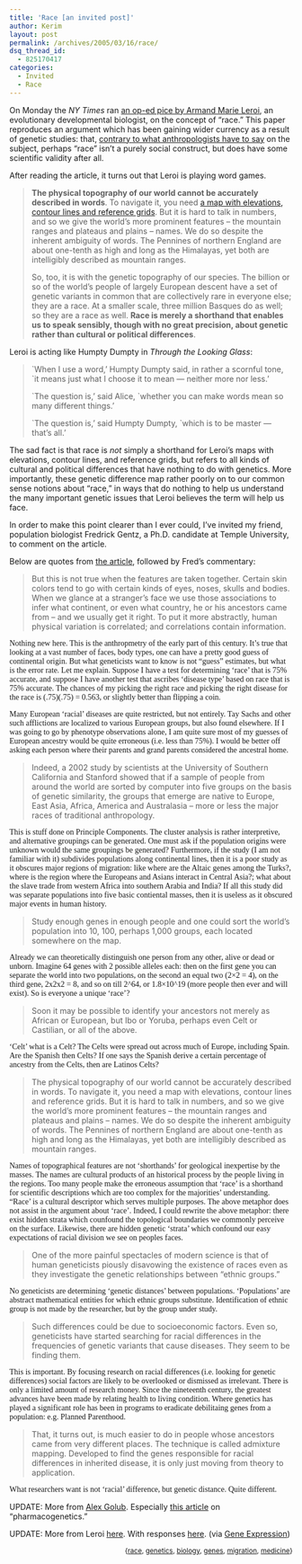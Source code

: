 ```yaml
---
title: 'Race [an invited post]'
author: Kerim
layout: post
permalink: /archives/2005/03/16/race/
dsq_thread_id:
  - 825170417
categories:
  - Invited
  - Race
---
```

On Monday the *NY Times* ran <a href="http://www.nytimes.com/2005/03/14/opinion/14leroi.html?ei=5090&#038;en=bd4affa4aea0f85c&#038;ex=1268542800&#038;partner=rssuserland&#038;pagewanted=print&#038;position=" onclick="_gaq.push(['_trackEvent', 'outbound-article', 'http://www.nytimes.com/2005/03/14/opinion/14leroi.html?ei=5090&en=bd4affa4aea0f85c&ex=1268542800&partner=rssuserland&pagewanted=print&position=', 'an op-ed pice by Armand Marie Leroi']);" >an op-ed pice by Armand Marie Leroi</a>, an evolutionary developmental biologist, on the concept of &#8220;race.&#8221; This paper reproduces an argument which has been gaining wider currency as a result of genetic studies: that, <a href="http://www.aaanet.org/stmts/racepp.htm" onclick="_gaq.push(['_trackEvent', 'outbound-article', 'http://www.aaanet.org/stmts/racepp.htm', 'contrary to what anthropologists have to say']);" >contrary to what anthropologists have to say</a> on the subject, perhaps &#8220;race&#8221; isn&#8217;t a purely social construct, but does have some scientific validity after all.

After reading the article, it turns out that Leroi is playing word games.

> **The physical topography of our world cannot be accurately described in words**. To navigate it, you need <a href="http://nusapiens.blogspot.com/2005/03/human-biogeographical-topography.html" onclick="_gaq.push(['_trackEvent', 'outbound-article', 'http://nusapiens.blogspot.com/2005/03/human-biogeographical-topography.html', 'a map with elevations, contour lines and reference grids']);" >a map with elevations, contour lines and reference grids</a>. But it is hard to talk in numbers, and so we give the world&#8217;s more prominent features &#8211; the mountain ranges and plateaus and plains &#8211; names. We do so despite the inherent ambiguity of words. The Pennines of northern England are about one-tenth as high and long as the Himalayas, yet both are intelligibly described as mountain ranges.
> 
> So, too, it is with the genetic topography of our species. The billion or so of the world&#8217;s people of largely European descent have a set of genetic variants in common that are collectively rare in everyone else; they are a race. At a smaller scale, three million Basques do as well; so they are a race as well. **Race is merely a shorthand that enables us to speak sensibly, though with no great precision, about genetic rather than cultural or political differences**.

Leroi is acting like Humpty Dumpty in *Through the Looking Glass*:

> \`When I use a word,&#8217; Humpty Dumpty said, in rather a scornful tone, \`it means just what I choose it to mean &#8212; neither more nor less.&#8217;
> 
> \`The question is,&#8217; said Alice, \`whether you can make words mean so many different things.&#8217;
> 
> \`The question is,&#8217; said Humpty Dumpty, \`which is to be master &#8212; that&#8217;s all.&#8217;

The sad fact is that race is *not* simply a shorthand for Leroi&#8217;s maps with elevations, contour lines, and reference grids, but refers to all kinds of cultural and political differences that have nothing to do with genetics. More importantly, these genetic difference map rather poorly on to our common sense notions about &#8220;race,&#8221; in ways that do nothing to help us understand the many important genetic issues that Leroi believes the term will help us face.

In order to make this point clearer than I ever could, I&#8217;ve invited my friend, population biologist Fredrick Gentz, a Ph.D. candidate at Temple University, to comment on the article.

Below are quotes from <a href="http://www.nytimes.com/2005/03/14/opinion/14leroi.html?ei=5090&#038;en=bd4affa4aea0f85c&#038;ex=1268542800&#038;partner=rssuserland&#038;pagewanted=print&#038;position=" onclick="_gaq.push(['_trackEvent', 'outbound-article', 'http://www.nytimes.com/2005/03/14/opinion/14leroi.html?ei=5090&en=bd4affa4aea0f85c&ex=1268542800&partner=rssuserland&pagewanted=print&position=', 'the article']);" >the article</a>, followed by Fred&#8217;s commentary:  
<!--more-->

> But this is not true when the features are taken together. Certain skin colors tend to go with certain kinds of eyes, noses, skulls and bodies. When we glance at a stranger&#8217;s face we use those associations to infer what continent, or even what country, he or his ancestors came from &#8211; and we usually get it right. To put it more abstractly, human physical variation is correlated; and correlations contain information.

<span style="font-family: serif;">Nothing new here. This is the anthropmetry of the early part of this century. It&#8217;s true that looking at a vast number of faces, body types, one can have a pretty good guess of continental origin. But what geneticists want to know is not &#8220;guess&#8221; estimates, but what is the error rate. Let me explain. Suppose I have a test for determining &#8216;race&#8217; that is 75% accurate, and suppose I have another test that ascribes &#8216;disease type&#8217; based on race that is 75% accurate. The chances of my picking the right race and picking the right disease for the race is (.75)(.75) = 0.563, or slightly better than flipping a coin.</span>

<span style="font-family: serif;">Many European &#8216;racial&#8217; diseases are quite restricted, but not entirely. Tay Sachs and other such afflictions are localized to various European groups, but also found elsewhere. If I was going to go by phenotype observations alone, I am quite sure most of my guesses of European ancestry would be quite erroneous (i.e. less than 75%). I would be better off asking each person where their parents and grand parents considered the ancestral home.</span>

> Indeed, a 2002 study by scientists at the University of Southern California and Stanford showed that if a sample of people from around the world are sorted by computer into five groups on the basis of genetic similarity, the groups that emerge are native to Europe, East Asia, Africa, America and Australasia &#8211; more or less the major races of traditional anthropology.

<span style="font-family: serif;">This is stuff done on Principle Components. The cluster analysis is rather interpretive, and alternative groupings can be generated. One must ask if the population origins were unknown would the same groupings be generated? Furthermore, if the study (I am not familiar with it) subdivides populations along continental lines, then it is a poor study as it obscures major regions of migration: like where are the Altaic genes among the Turks?, where is the region where the Europeans and Asians interact in Central Asia?; what about the slave trade from western Africa into southern Arabia and India? If all this study did was separate populations into five basic contiental masses, then it is useless as it obscured major events in human history.</span>

> Study enough genes in enough people and one could sort the world&#8217;s population into 10, 100, perhaps 1,000 groups, each located somewhere on the map.

<span style="font-family: serif;">Already we can theoretically distinguish one person from any other, alive or dead or unborn. Imagine 64 genes with 2 possible alleles each: then on the first gene you can separate the world into two populations, on the second an equal two (2&#215;2 = 4), on the third gene, 2x2x2 = 8, and so on till 2^64, or 1.8&#215;10^19 (more people then ever and will exist). So is everyone a unique &#8216;race&#8217;?</span>

> Soon it may be possible to identify your ancestors not merely as African or European, but Ibo or Yoruba, perhaps even Celt or Castilian, or all of the above.

<span style="font-family: serif;">&#8216;Celt&#8217; what is a Celt? The Celts were spread out across much of Europe, including Spain. Are the Spanish then Celts? If one says the Spanish derive a certain percentage of ancestry from the Celts, then are Latinos Celts?</span>

> The physical topography of our world cannot be accurately described in words. To navigate it, you need a map with elevations, contour lines and reference grids. But it is hard to talk in numbers, and so we give the world&#8217;s more prominent features &#8211; the mountain ranges and plateaus and plains &#8211; names. We do so despite the inherent ambiguity of words. The Pennines of northern England are about one-tenth as high and long as the Himalayas, yet both are intelligibly described as mountain ranges.

<span style="font-family: serif;">Names of topographical features are not &#8216;shorthands&#8217; for geological inexpertise by the masses. The names are cultural products of an historical process by the people living in the regions. Too many people make the erroneous assumption that &#8216;race&#8217; is a shorthand for scientific descriptions which are too complex for the majorities&#8217; understanding. &#8220;Race&#8217; is a cultural descriptor which serves multiple purposes. The above metaphor does not assist in the argument about &#8216;race&#8217;. Indeed, I could rewrite the above metaphor: there exist hidden strata which counfound the topological boundaries we commonly perceive on the surface. Likewise, there are hidden genetic &#8216;strata&#8217; which confound our easy expectations of racial division we see on peoples faces.</span>

> One of the more painful spectacles of modern science is that of human geneticists piously disavowing the existence of races even as they investigate the genetic relationships between &#8220;ethnic groups.&#8221;

<span style="font-family: serif;">No geneticists are determining &#8216;genetic distances&#8217; between populations. &#8216;Populations&#8217; are abstract mathematical entities for which ethnic groups substitute. Identification of ethnic group is not made by the researcher, but by the group under study.</span>

> Such differences could be due to socioeconomic factors. Even so, geneticists have started searching for racial differences in the frequencies of genetic variants that cause diseases. They seem to be finding them.

<span style="font-family: serif;">This is important. By focusing research on racial differences (i.e. looking for genetic differences) social factors are likely to be overlooked or dismissed as irrelevant. There is only a limited amount of research money. Since the nineteenth century, the greatest advances have been made by relating health to living condition. Where genetics has played a significant role has been in programs to eradicate debilitaing genes from a population: e.g. Planned Parenthood.</span>

> That, it turns out, is much easier to do in people whose ancestors came from very different places. The technique is called admixture mapping. Developed to find the genes responsible for racial differences in inherited disease, it is only just moving from theory to application.

<span style="font-family: serif;">What researchers want is not &#8216;racial&#8217; difference, but genetic distance. Quite different.</span>

UPDATE: More from <a href="http://alex.golub.name/log/?p=359" onclick="_gaq.push(['_trackEvent', 'outbound-article', 'http://alex.golub.name/log/?p=359', 'Alex Golub']);" >Alex Golub</a>. Especially <a href="http://sfgate.com/cgi-bin/article.cgi?file=/chronicle/archive/2003/03/17/ED263680.DTL" onclick="_gaq.push(['_trackEvent', 'outbound-article', 'http://sfgate.com/cgi-bin/article.cgi?file=/chronicle/archive/2003/03/17/ED263680.DTL', 'this article']);" >this article</a> on &#8220;pharmacogenetics.&#8221;

UPDATE: More from Leroi <a href="http://www.edge.org/3rd_culture/leroi05/leroi05_index.html" onclick="_gaq.push(['_trackEvent', 'outbound-article', 'http://www.edge.org/3rd_culture/leroi05/leroi05_index.html', 'here']);" >here</a>. With responses <a href="http://www.edge.org/documents/archive/edge157.html" onclick="_gaq.push(['_trackEvent', 'outbound-article', 'http://www.edge.org/documents/archive/edge157.html', 'here']);" >here</a>. (via <a href="http://www.gnxp.com/MT2/archives/003827.html" onclick="_gaq.push(['_trackEvent', 'outbound-article', 'http://www.gnxp.com/MT2/archives/003827.html', 'Gene Expression']);" >Gene Expression</a>)

<div style="text-align:right;">
  <span style="font-size:9pt;">{</span><span style="font-size:9pt;"><a href="http://technorati.com/tag/race" onclick="_gaq.push(['_trackEvent', 'outbound-article', 'http://technorati.com/tag/race', 'race']);"  rel="tag">race</a></span><span style="font-size:9pt;">, </span><span style="font-size:9pt;"><a href="http://technorati.com/tag/genetics" onclick="_gaq.push(['_trackEvent', 'outbound-article', 'http://technorati.com/tag/genetics', 'genetics']);"  rel="tag">genetics</a></span><span style="font-size:9pt;">, </span><span style="font-size:9pt;"><a href="http://technorati.com/tag/biology" onclick="_gaq.push(['_trackEvent', 'outbound-article', 'http://technorati.com/tag/biology', 'biology']);"  rel="tag">biology</a></span><span style="font-size:9pt;">, </span><span style="font-size:9pt;"><a href="http://technorati.com/tag/genes" onclick="_gaq.push(['_trackEvent', 'outbound-article', 'http://technorati.com/tag/genes', 'genes']);"  rel="tag">genes</a></span><span style="font-size:9pt;">, </span><span style="font-size:9pt;"><a href="http://technorati.com/tag/migration" onclick="_gaq.push(['_trackEvent', 'outbound-article', 'http://technorati.com/tag/migration', 'migration']);"  rel="tag">migration</a></span><span style="font-size:9pt;">, </span><span style="font-size:9pt;"><a href="http://technorati.com/tag/medicine" onclick="_gaq.push(['_trackEvent', 'outbound-article', 'http://technorati.com/tag/medicine', 'medicine']);"  rel="tag">medicine</a></span><span style="font-size:9pt;">}</span>


